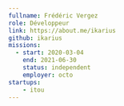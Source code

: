```yaml
---
fullname: Frédéric Vergez
role: Développeur
link: https://about.me/ikarius
github: ikarius
missions:
  - start: 2020-03-04
    end: 2021-06-30
    status: independent
    employer: octo
startups:
    - itou
---
```

